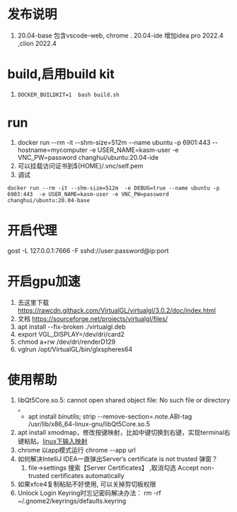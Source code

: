 # 发布说明
1. 20.04-base 包含vscode-web, chrome . 20.04-ide 增加idea pro 2022.4 ,clion 2022.4

# build,启用build kit

1. `DOCKER_BUILDKIT=1  bash build.sh`

# run
1. docker run --rm -it --shm-size=512m --name ubuntu -p 6901:443 --hostname=mycomputer  -e USER_NAME=kasm-user -e VNC_PW=password changhui/ubuntu:20.04-ide
2. 可以挂载访问证书到${HOME}/.vnc/self.pem
3. 调试

```shell
docker run --rm -it --shm-size=512m  -e DEBUG=true --name ubuntu -p 6903:443  -e USER_NAME=kasm-user -e VNC_PW=password changhui/ubuntu:20.04-base
```




# 开启代理
gost -L 127.0.0.1:7666 -F  sshd://user:password@ip:port

# 开启gpu加速
1. 去这里下载  https://rawcdn.githack.com/VirtualGL/virtualgl/3.0.2/doc/index.html
2. 文档 https://sourceforge.net/projects/virtualgl/files/
3. apt install --fix-broken  ./virtualgl.deb
4. export VGL_DISPLAY=/dev/dri/card2
5. chmod a+rw /dev/dri/renderD129
6. vglrun /opt/VirtualGL/bin/glxspheres64

# 使用帮助
1. libQt5Core.so.5: cannot open shared object file: No such file or directory 。
	* apt install binutils; strip --remove-section=.note.ABI-tag /usr/lib/x86_64-linux-gnu/libQt5Core.so.5
2. apt install xmodmap，修改按键映射，比如中键切换到右键，实现terminal右键粘贴。[linux下输入映射](https://www.cnblogs.com/yinheyi/p/10146900.html)
4. chrome 以app模式运行  chrome --app url 
5. 如何解决IntelliJ IDEA一直弹出Server‘s certificate is not trusted 弹窗？
	1. file->settings 搜索【Server Certificates】 ,取消勾选 Accept non-trusted certificates automatically
6. 如果xfce4复制粘贴不好使用, 可以关掉剪切板权限
7. Unlock Login Keyring时忘记密码解决办法：
	rm -rf ~/.gnome2/keyrings/defaults.keyring
